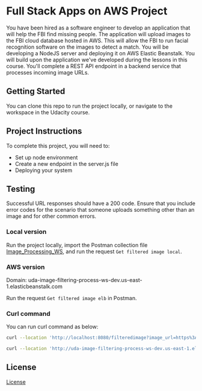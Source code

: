 # Full Stack Apps on AWS Project

You have been hired as a software engineer to develop an application that will help the FBI find missing people. The application will upload images to the FBI cloud database hosted in AWS. This will allow the FBI to run facial recognition software on the images to detect a match. You will be developing a NodeJS server and deploying it on AWS Elastic Beanstalk.
You will build upon the application we've developed during the lessons in this course. You'll complete a REST API endpoint in a backend service that processes incoming image URLs.

## Getting Started

You can clone this repo to run the project locally, or navigate to the workspace in the Udacity course.

## Project Instructions

To complete this project, you will need to:

- Set up node environment
- Create a new endpoint in the server.js file
- Deploying your system

## Testing

Successful URL responses should have a 200 code. Ensure that you include error codes for the scenario that someone uploads something other than an image and for other common errors.

### Local version

Run the project locally, import the Postman collection file [Image_Processing_WS](Image_Processing_WS.postman_collection.json), and run the request `Get filtered image local`.

### AWS version

Domain: uda-image-filtering-process-ws-dev.us-east-1.elasticbeanstalk.com

Run the request `Get filtered image elb` in Postman.

### Curl command

You can run curl command as below:

```sh
curl --location 'http://localhost:8080/filteredimage?image_url=https%3A%2F%2Fupload.wikimedia.org%2Fwikipedia%2Fcommons%2Fb%2Fbd%2FGolden_tabby_and_white_kitten_n01.jpg'
```

```sh
curl --location 'http://uda-image-filtering-process-ws-dev.us-east-1.elasticbeanstalk.com/filteredimage?image_url=https%3A%2F%2Fupload.wikimedia.org%2Fwikipedia%2Fcommons%2Fb%2Fbd%2FGolden_tabby_and_white_kitten_n01.jpg'
```

## License

[License](LICENSE.txt)
